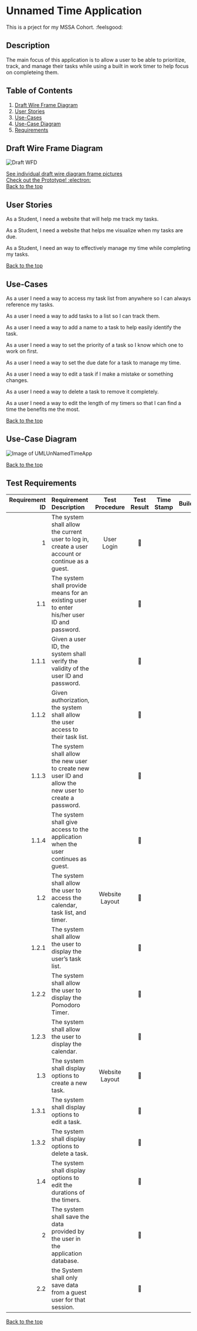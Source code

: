# Unnamed Time Application
This is a prject for my MSSA Cohort. :feelsgood:

## Description
The main focus of this application is to allow a user to be able to prioritize, track, and manage their tasks while using a built in work timer to help focus on completeing them.

## Table of Contents
1. [Draft Wire Frame Diagram](https://github.com/jonathan-f-gomez/unnamed-time-application#draft-wire-frame-diagram)
1. [User Stories](https://github.com/jonathan-f-gomez/unnamed-time-application#user-stories)
1. [Use-Cases](https://github.com/jonathan-f-gomez/unnamed-time-application#use-cases)
1. [Use-Case Diagram](https://github.com/jonathan-f-gomez/unnamed-time-application#use-case-diagram)
1. [Requirements](https://github.com/jonathan-f-gomez/unnamed-time-application#test-requirements)




## Draft Wire Frame Diagram
![Draft WFD](https://github.com/jonathan-f-gomez/unnamed-time-application/blob/main/Requirements/Wire-Frame-Diagram/UTAFull.jpg)


[See individual draft wire diagram frame pictures](https://github.com/jonathan-f-gomez/unnamed-time-application/blob/main/Requirements/Wire-Frame-Diagram)<br />
[Check out the Prototype!  :electron:](https://github.com/jonathan-f-gomez/unnamed-time-application/tree/main/Prototype)<br />
[Back to the top](https://github.com/jonathan-f-gomez/unnamed-time-application#unnamed-time-application)


## User Stories
As a Student, I need a website that will help me track my tasks.

As a Student, I need a website that helps me visualize when my tasks are due.

As a Student, I need an way to effectively manage my time while completing my tasks.

[Back to the top](https://github.com/jonathan-f-gomez/unnamed-time-application#unnamed-time-application)

## Use-Cases

As a user I need a way to access my task list from anywhere so I can always reference my tasks.

As a user I need a way to add tasks to a list so I can track them.

As a user I need a way to add a name to a task to help easily identify the task.

As a user I need a way to set the priority of a task so I know which one to work on first.

As a user I need a way to set the due date for a task to manage my time.

As a user I need a way to edit a task if I make a mistake or something changes.

As a user I need a way to delete a task to remove it completely.

As a user I need a way to edit the length of my timers so that I can find a time the benefits me the most.

[Back to the top](https://github.com/jonathan-f-gomez/unnamed-time-application#unnamed-time-application)

## Use-Case Diagram
![Image of UMLUnNamedTimeApp](https://github.com/jonathan-f-gomez/unnamed-time-application/blob/main/Requirements/UMLUnNamedTimeApp.jpg)

[Back to the top](https://github.com/jonathan-f-gomez/unnamed-time-application#unnamed-time-application)

## Test Requirements
| Requirement ID | Requirement Description | Test Procedure | Test Result | Time Stamp | Build |
|----:|:----|:----:|:----:|:----:|:----:|
| 1 | The system shall allow the current user to log in, create a user account or continue as a guest.	| User Login | :red_circle: |  |  |
| 1.1 | The system shall provide means for an existing user to enter his/her user ID and password.	|  | :red_circle: |  |  |
| 1.1.1 | Given a user ID, the system shall verify the validity of the user ID and password. |  | :red_circle: |  |  |
| 1.1.2 | Given authorization, the system shall allow the user access to their task list.	|  | :red_circle: |  |  |
| 1.1.3 | The system shall allow the new user to create new user ID and allow the new user to create a password. |  | :red_circle: |  |  |
| 1.1.4 | The system shall give access to the application when the user continues as guest.	|  | :red_circle: |  |  |
| 1.2 | The system shall allow the user to access the calendar, task list, and timer.	| Website Layout | :red_circle: |  |  |
| 1.2.1 | The system shall allow the user to display the user’s task list.	|  | :red_circle: |  |  |
| 1.2.2 | The system shall allow the user to display the Pomodoro Timer. |  | :red_circle: |  |  |
| 1.2.3 | The system shall allow the user to display the calendar.	|  | :red_circle: |  |  |
| 1.3 | The system shall display options to create a new task.	| Website Layout | :red_circle: |  |  |
| 1.3.1 | The system shall display options to edit a task.		|  | :red_circle: |  |  |
| 1.3.2 | The system shall display options to delete a task.	|  | :red_circle: |  |  |
| 1.4 | The system shall display options to edit the durations of the timers.	|  | :red_circle: |  |  |
| 2 | The system shall save the data provided by the user in the application database.	|  | :red_circle: |  |  |
| 2.2 | the System shall only save data from a guest user for that session.	|  | :red_circle: |  |  |

[Back to the top](https://github.com/jonathan-f-gomez/unnamed-time-application#unnamed-time-application)


